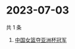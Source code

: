 # 2023-07-03

共 1 条

<!-- BEGIN -->
<!-- 最后更新时间 Mon Jul 03 2023 06:06:44 GMT+0800 (China Standard Time) -->

1. [中国女篮夺亚洲杯冠军](https://www.zhihu.com/search?q=%E4%B8%AD%E5%9B%BD%E5%A5%B3%E7%AF%AE%E5%A4%BA%E4%BA%9A%E6%B4%B2%E6%9D%AF%E5%86%A0%E5%86%9B)

<!-- END -->
